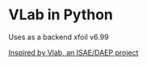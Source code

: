 # VLab in Python

Uses as a backend xfoil v6.99

[Inspired by Vlab, an ISAE/DAEP project](https://personnel.isae-supaero.fr/vincent-chapin/vlab.html)
